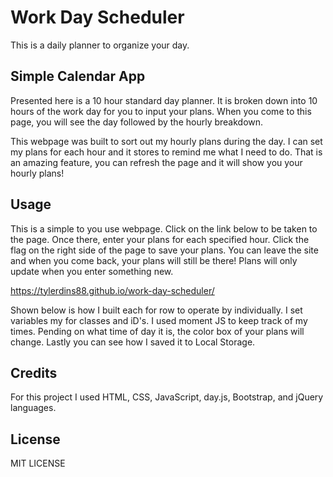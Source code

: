 # Work Day Scheduler

This is a daily planner to organize your day.

## Simple Calendar App

Presented here is a 10 hour standard day planner. It is broken down into 10 hours of the work day for you to input your plans. When you come to this page, you will see the day followed by the hourly breakdown.

This webpage was built to sort out my hourly plans during the day. I can set my plans for each hour and it stores to remind me what I need to do. That is an amazing feature, you can refresh the page and it will show you your hourly plans!

## Usage

This is a simple to you use webpage. Click on the link below to be taken to the page. Once there, enter your plans for each specified hour. Click the flag on the right side of the page to save your plans. You can leave the site and when you come back, your plans will still be there! Plans will only update when you enter something new.

https://tylerdins88.github.io/work-day-scheduler/

Shown below is how I built each for row to operate by individually. I set variables my for classes and iD's. I used moment JS to keep track of my times. Pending on what time of day it is, the color box of your plans will change. Lastly you can see how I saved it to Local Storage.

## Credits

For this project I used HTML, CSS, JavaScript, day.js, Bootstrap, and jQuery languages.

## License

MIT LICENSE